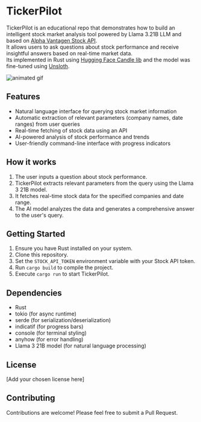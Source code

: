 # TickerPilot

TickerPilot is an educational repo that demonstrates how to build an intelligent stock market analysis tool powered by Llama 3.21B LLM and based on  [Alpha Vantagen Stock API](https://www.alphavantage.co/).  
It allows users to ask questions about stock performance and receive insightful answers based on real-time market data.  
Its implemented in Rust using [Hugging Face Candle lib](https://github.com/huggingface/candle) and the model was fine-tuned using [Unsloth](https://unsloth.ai/).


![animated gif](./assets/tickerpilot.gif)


## Features

- Natural language interface for querying stock market information
- Automatic extraction of relevant parameters (company names, date ranges) from user queries
- Real-time fetching of stock data using an API
- AI-powered analysis of stock performance and trends
- User-friendly command-line interface with progress indicators

## How it works

1. The user inputs a question about stock performance.
2. TickerPilot extracts relevant parameters from the query using the Llama 3 21B model.
3. It fetches real-time stock data for the specified companies and date range.
4. The AI model analyzes the data and generates a comprehensive answer to the user's query.

## Getting Started

1. Ensure you have Rust installed on your system.
2. Clone this repository.
3. Set the `STOCK_API_TOKEN` environment variable with your Stock API token.
4. Run `cargo build` to compile the project.
5. Execute `cargo run` to start TickerPilot.

## Dependencies

- Rust
- tokio (for async runtime)
- serde (for serialization/deserialization)
- indicatif (for progress bars)
- console (for terminal styling)
- anyhow (for error handling)
- Llama 3 21B model (for natural language processing)

## License

[Add your chosen license here]

## Contributing

Contributions are welcome! Please feel free to submit a Pull Request.
